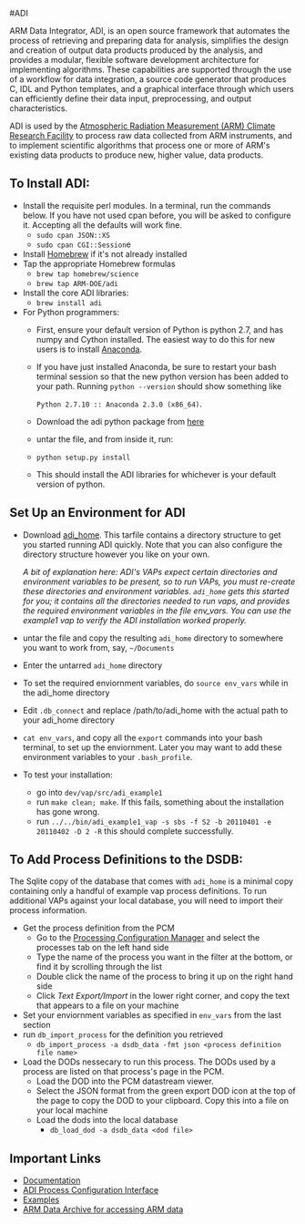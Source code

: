 #ADI

ARM Data Integrator, ADI, is an open source framework that automates the process of retrieving and preparing data for analysis, simplifies the design and creation of output data products produced by the analysis, and provides a modular, flexible software development architecture for implementing algorithms.  These capabilities are supported through the use of a workflow for data integration, a source code generator that produces C, IDL and Python templates, and a graphical interface through which users can efficiently define their data input, preprocessing, and output characteristics.  

ADI is used by the [Atmospheric Radiation Measurement (ARM) Climate Research Facility](http://www.arm.gov) to process raw data collected from ARM instruments, and to implement scientific algorithms that process one or more of ARM's existing data products to produce new, higher value, data products.

## To Install ADI:

- Install the requisite perl modules. In a terminal, run the commands below. If you have not used cpan before, you will be asked to configure it. Accepting all the defaults will work fine.
  - `sudo cpan JSON::XS`
  - `sudo cpan CGI::Session`e
- Install <a href="http://brew.sh/" target="_blank">Homebrew</a> if it's not already installed
- Tap the appropriate Homebrew formulas
  - `brew tap homebrew/science`
  - `brew tap ARM-DOE/adi`
- Install the core ADI libraries:
  - `brew install adi`
- For Python programmers:
  - First, ensure your default version of Python is python 2.7, and has numpy and Cython installed. The easiest way to do this for new users is to install [Anaconda](http://continuum.io/downloads).
  - If you have just installed Anaconda, be sure to restart your bash terminal session so that the new python version has been added to your path. Running `python --version` should show something like 
  
    `Python 2.7.10 :: Anaconda 2.3.0 (x86_64)`.
  - Download the adi python package from [here](https://engineering.arm.gov/~gaustad/adi-python-1.1.tar.gz)
  - untar the file, and from inside it, run:
  - `python setup.py install`
  - This should install the ADI libraries for whichever is your default version of python.

## Set Up an Environment for ADI

- Download [adi_home](https://engineering.arm.gov/~gaustad/adi_home.tar.gz). This tarfile contains a directory structure to get you started running ADI quickly. Note that you can also configure the directory structure however you like on your own. 
  
  *A bit of explanation here: ADI's VAPs expect certain directories and environment variables to be present, so to run VAPs, you
  must re-create these directories and environment variables. `adi_home` gets this started for you; it contains all the
  directories needed to run vaps, and provides the required environment variables in the file env_vars. You can use the example1
  vap to verify the ADI installation worked properly.*

- untar the file and copy the resulting `adi_home` directory to somewhere you want to work from, say, `~/Documents`
- Enter the untarred `adi_home` directory
- To set the required enviornment variables, do `source env_vars` while in the adi_home directory
- Edit `.db_connect` and replace /path/to/adi_home with the actual path to your adi_home directory
- `cat env_vars`, and copy all the `export` commands into your bash terminal, to set up the enviornment. Later you may want to add these environment variables to your `.bash_profile`.
- To test your installation:
  - go into `dev/vap/src/adi_example1`
  - run `make clean; make`. If this fails, something about the installation has gone wrong.
  - run `../../bin/adi_example1_vap -s sbs -f S2 -b 20110401 -e 20110402 -D 2 -R` this should complete successfully.

## To Add Process Definitions to the DSDB:
The Sqlite copy of the database that comes with `adi_home` is a minimal copy containing only a handful of example vap process definitions. To run additional VAPs against your local database, you will need to import their process information.

- Get the process definition from the PCM
  - Go to the <a href="https://engineering.arm.gov/pcm/Main.html" target="_blank">Processing Configuration Manager</a>
    and select the processes tab on the left hand side
  - Type the name of the process you want in the filter at the bottom, or find it by scrolling through the list
  - Double click the name of the process to bring it up on the right hand side
  - Click *Text Export/Import* in the lower right corner, and copy the text that appears to a file on your machine
- Set your enviornment variables as specified in `env_vars` from the last section 
- run `db_import_process` for the definition you retrieved
  - `db_import_process -a dsdb_data -fmt json <process definition file name>`
- Load the DODs nessecary to run this process. The DODs used by a process are listed on that process's page in the PCM.
  - Load the DOD into the PCM datastream viewer.
  - Select the JSON format from the green export DOD icon at the top of the page to copy the DOD to your clipboard. 
    Copy this into a file on your local machine
  - Load the dods into the local database
    - `db_load_dod -a dsdb_data <dod file>`

## Important Links

- [Documentation](http://engineering.arm.gov/ADI_doc)
- [ADI Process Configuration Interface](https://engineering.arm.gov/pcm/Main.html)
- [Examples](http://engineering.arm.gov/ADI_doc/algorithm.html#algorithm-development-tutorial)
- [ARM Data Archive for accessing ARM data](http://archive.arm.gov)
